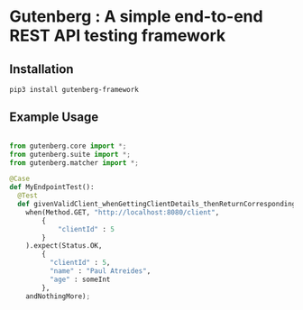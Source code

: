 # Gutenberg : A simple end-to-end REST API testing framework

## Installation
```
pip3 install gutenberg-framework
```

## Example Usage
```python

from gutenberg.core import *;
from gutenberg.suite import *;
from gutenberg.matcher import *;

@Case
def MyEndpointTest():
  @Test
  def givenValidClient_whenGettingClientDetails_thenReturnCorrespondingClientInfo():
    when(Method.GET, "http://localhost:8080/client",
        {
            "clientId" : 5
        }
    ).expect(Status.OK,
        {
          "clientId" : 5,
          "name" : "Paul Atreides",
          "age" : someInt
        },
    andNothingMore);

```
